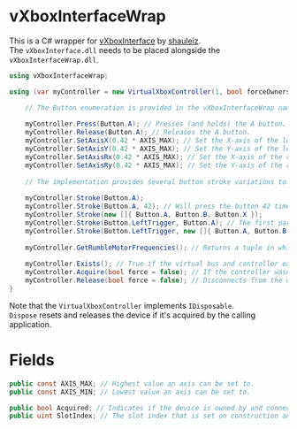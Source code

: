 # vXboxInterfaceWrap

This is a C# wrapper for [vXboxInterface](https://github.com/shauleiz/vXboxInterface/releases/latest) by [shauleiz](https://github.com/shauleiz/).  
The ``vXboxInterface.dll`` needs to be placed alongside the ``vXboxInterfaceWrap.dll``.

```csharp
using vXboxInterfaceWrap;

using (var myController = new VirtualXboxController(1, bool forceOwnership = false)) { // Manage controller in slot 1.

    // The Button enumeration is provided in the vXboxInterfaceWrap namespace.
    
    myController.Press(Button.A); // Presses (and holds) the A button.
    myController.Release(Button.A); // Releases the A button.
    myController.SetAxisX(0.42 * AXIS_MAX); // Set the X-axis of the left stick. Usually called with a normalized value of an direction vector.
    myController.SetAxisY(0.42 * AXIS_MAX); // Set the Y-axis of the left stick. Usually called with a normalized value of an direction vector.
    myController.SetAxisRx(0.42 * AXIS_MAX); // Set the X-axis of the right stick. Usually called with a normalized value of an direction vector.
    myController.SetAxisRy(0.42 * AXIS_MAX); // Set the Y-axis of the right stick. Usually called with a normalized value of an direction vector.
    
    // The implementation provides several button stroke variations to avoid Press/Release calls for quick interactions.
    
    myController.Stroke(Button.A);
    myController.Stroke(Button.A, 42); // Will press the button 42 times.
    myController.Stroke(new []{ Button.A, Button.B, Button.X });
    myController.Stroke(Button.LeftTrigger, Button.A); // The first parameter acts as a modifier which is pressed first and released last.
    myController.Stroke(Button.LeftTrigger, new []{ Button.A, Button.B }); // Similar to above. The buttons get released in reverse order.
    
    myController.GetRumbleMotorFrequencies(); // Returns a tuple in which the first item is the low-frequency and the second item the high-frequency rumble motor value.
    
    myController.Exists(); // True if the virtual bus and controller exists in the managed slot index.
    myController.Acquire(bool force = false); // If the controller wasn't acquired on construction you can manually try again with this call.
    myController.Release(bool force = false); // Disconnects from the device. (Un-Plug)
}
```
Note that the ``VirtualXboxController`` implements ``IDisposable``.   
``Dispose`` resets and releases the device if it's acquired by the calling application.

# Fields

```csharp
public const AXIS_MAX; // Highest value an axis can be set to.
public const AXIS_MIN; // Lowest value an axis can be set to.

public bool Acquired; // Indicates if the device is owned by and connected to the calling application.
public uint SlotIndex; // The slot index that is set on construction and that is managed by this object.
```
